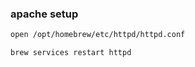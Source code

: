 ### apache setup
```bash
open /opt/homebrew/etc/httpd/httpd.conf     
```

```bash
brew services restart httpd
```